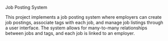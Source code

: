 Job Posting System

This project implements a job posting system where employers can create job postings, associate tags with each job, and manage job listings through a user interface. The system allows for many-to-many relationships between jobs and tags, and each job is linked to an employer.